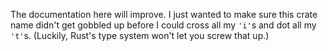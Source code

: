 The documentation here will improve. I just wanted to make sure this
crate name didn't get gobbled up before I could cross all my `'i'`s
and dot all my `'t'`s. (Luckily, Rust's type system won't let you
screw that up.)
